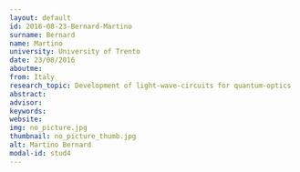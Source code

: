 ```yaml
---
layout: default 
id: 2016-08-23-Bernard-Martino
surname: Bernard
name: Martino
university: University of Trento
date: 23/08/2016
aboutme: 
from: Italy
research_topic: Development of light-wave-circuits for quantum-optics 
abstract: 
advisor: 
keywords: 
website: 
img: no_picture.jpg
thumbnail: no_picture_thumb.jpg
alt: Martino Bernard
modal-id: stud4
---
```

